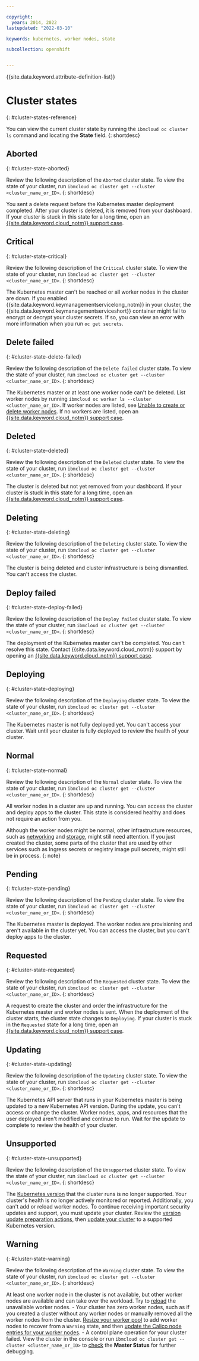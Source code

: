 ```yaml
---

copyright: 
  years: 2014, 2022
lastupdated: "2022-03-10"

keywords: kubernetes, worker nodes, state

subcollection: openshift


---
```


{{site.data.keyword.attribute-definition-list}}


# Cluster states
{: #cluster-states-reference}

You can view the current cluster state by running the `ibmcloud oc cluster ls` command and locating the **State** field.
{: shortdesc}

## Aborted
{: #cluster-state-aborted}

Review the following description of the `Aborted` cluster state. To view the state of your cluster, run `ibmcloud oc cluster get --cluster <cluster_name_or_ID>`.
{: shortdesc}

You sent a delete request before the Kubernetes master deployment completed. After your cluster is deleted, it is removed from your dashboard. If your cluster is stuck in this state for a long time, open an [{{site.data.keyword.cloud_notm}} support case](/docs/containers?topic=containers-get-help).

## Critical
{: #cluster-state-critical}

Review the following description of the `Critical` cluster state. To view the state of your cluster, run `ibmcloud oc cluster get --cluster <cluster_name_or_ID>`.
{: shortdesc}

The Kubernetes master can't be reached or all worker nodes in the cluster are down. If you enabled {{site.data.keyword.keymanagementservicelong_notm}} in your cluster, the {{site.data.keyword.keymanagementserviceshort}} container might fail to encrypt or decrypt your cluster secrets. If so, you can view an error with more information when you run `oc get secrets`.

## Delete failed
{: #cluster-state-delete-failed}

Review the following description of the `Delete failed` cluster state. To view the state of your cluster, run `ibmcloud oc cluster get --cluster <cluster_name_or_ID>`.
{: shortdesc}

The Kubernetes master or at least one worker node can't be deleted. List worker nodes by running `ibmcloud oc worker ls --cluster <cluster_name_or_ID>`. If worker nodes are listed, see [Unable to create or delete worker nodes](/docs/containers?topic=containers-worker_infra_errors). If no workers are listed, open an [{{site.data.keyword.cloud_notm}} support case](/docs/containers?topic=containers-get-help).

## Deleted
{: #cluster-state-deleted}

Review the following description of the `Deleted` cluster state. To view the state of your cluster, run `ibmcloud oc cluster get --cluster <cluster_name_or_ID>`.
{: shortdesc}

The cluster is deleted but not yet removed from your dashboard. If your cluster is stuck in this state for a long time, open an [{{site.data.keyword.cloud_notm}} support case](/docs/containers?topic=containers-get-help).

## Deleting
{: #cluster-state-deleting}

Review the following description of the `Deleting` cluster state. To view the state of your cluster, run `ibmcloud oc cluster get --cluster <cluster_name_or_ID>`.
{: shortdesc}

The cluster is being deleted and cluster infrastructure is being dismantled. You can't access the cluster.

## Deploy failed
{: #cluster-state-deploy-failed}

Review the following description of the `Deploy failed` cluster state. To view the state of your cluster, run `ibmcloud oc cluster get --cluster <cluster_name_or_ID>`.
{: shortdesc}

The deployment of the Kubernetes master can't be completed. You can't resolve this state. Contact {{site.data.keyword.cloud_notm}} support by opening an [{{site.data.keyword.cloud_notm}} support case](/docs/containers?topic=containers-get-help).

## Deploying
{: #cluster-state-deploying}

Review the following description of the `Deploying` cluster state. To view the state of your cluster, run `ibmcloud oc cluster get --cluster <cluster_name_or_ID>`.
{: shortdesc}

The Kubernetes master is not fully deployed yet. You can't access your cluster. Wait until your cluster is fully deployed to review the health of your cluster.

## Normal
{: #cluster-state-normal}

Review the following description of the `Normal` cluster state. To view the state of your cluster, run `ibmcloud oc cluster get --cluster <cluster_name_or_ID>`.
{: shortdesc}

All worker nodes in a cluster are up and running. You can access the cluster and deploy apps to the cluster. This state is considered healthy and does not require an action from you.

Although the worker nodes might be normal, other infrastructure resources, such as [networking](/docs/containers?topic=containers-coredns_lameduck) and [storage](/docs/containers?topic=containers-debug_storage_file), might still need attention. If you just created the cluster, some parts of the cluster that are used by other services such as Ingress secrets or registry image pull secrets, might still be in process.
{: note}


## Pending
{: #cluster-state-pending}

Review the following description of the `Pending` cluster state. To view the state of your cluster, run `ibmcloud oc cluster get --cluster <cluster_name_or_ID>`.
{: shortdesc}

The Kubernetes master is deployed. The worker nodes are provisioning and aren't available in the cluster yet. You can access the cluster, but you can't deploy apps to the cluster.

## Requested
{: #cluster-state-requested}

Review the following description of the `Requested` cluster state. To view the state of your cluster, run `ibmcloud oc cluster get --cluster <cluster_name_or_ID>`.
{: shortdesc}

A request to create the cluster and order the infrastructure for the Kubernetes master and worker nodes is sent. When the deployment of the cluster starts, the cluster state changes to `Deploying`. If your cluster is stuck in the <code>Requested</code> state for a long time, open an [{{site.data.keyword.cloud_notm}} support case](/docs/containers?topic=containers-get-help).

## Updating
{: #cluster-state-updating}

Review the following description of the `Updating` cluster state. To view the state of your cluster, run `ibmcloud oc cluster get --cluster <cluster_name_or_ID>`.
{: shortdesc}

The Kubernetes API server that runs in your Kubernetes master is being updated to a new Kubernetes API version. During the update, you can't access or change the cluster. Worker nodes, apps, and resources that the user deployed aren't modified and continue to run. Wait for the update to complete to review the health of your cluster.

## Unsupported
{: #cluster-state-unsupported}

Review the following description of the `Unsupported` cluster state. To view the state of your cluster, run `ibmcloud oc cluster get --cluster <cluster_name_or_ID>`.
{: shortdesc}

The <a href="/docs/containers?topic=containers-cs_versions#cs_versions">Kubernetes version</a> that the cluster runs is no longer supported. Your cluster's health is no longer actively monitored or reported. Additionally, you can't add or reload worker nodes. To continue receiving important security updates and support, you must update your cluster. Review the [version update preparation actions](/docs/containers?topic=containers-cs_versions#prep-up), then [update your cluster](/docs/containers?topic=containers-update#update) to a supported Kubernetes version.

## Warning
{: #cluster-state-warning}

Review the following description of the `Warning` cluster state. To view the state of your cluster, run `ibmcloud oc cluster get --cluster <cluster_name_or_ID>`.
{: shortdesc}

At least one worker node in the cluster is not available, but other worker nodes are available and can take over the workload. Try to [reload](/docs/openshift?topic=openshift-kubernetes-service-cli#cs_worker_reload) the unavailable worker nodes.
    - Your cluster has zero worker nodes, such as if you created a cluster without any worker nodes or manually removed all the worker nodes from the cluster. [Resize your worker pool](/docs/openshift?topic=openshift-add_workers#resize_pool) to add worker nodes to recover from a `Warning` state, and then [update the Calico node entries for your worker nodes](/docs/containers?topic=containers-zero_nodes_calico_failure).
    - A control plane operation for your cluster failed. View the cluster in the console or run `ibmcloud oc cluster get --cluster <cluster_name_or_ID>` to [check](/docs/containers?topic=containers-debug_master) the **Master Status** for further debugging.






